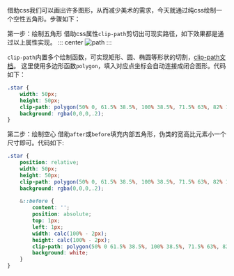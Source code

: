 借助css我们可以画出许多图形，从而减少美术的需求，今天就通过纯css绘制一个空性五角形。步骤如下：

第一步：绘制五角形
借助css属性`clip-path`剪切出可现实路径，如下效果都是通过以上属性实现。
::: center
![path](https://lhost.oss-cn-chengdu.aliyuncs.com/blog/20210201165741.png)
:::

`clip-path`内置多个绘制函数，可实现矩形、圆、椭圆等形状的切割，[clip-path文档](https://developer.mozilla.org/zh-cn/docs/Web/CSS/clip-path)。
这里使用多边形函数`polygon`，填入对应点坐标会自动连接成闭合图形。代码如下：
```css
.star {
	width: 50px;
	height: 50px;
	clip-path: polygon(50% 0, 61.5% 38.5%, 100% 38.5%, 71.5% 63%, 82% 100%, 50% 79%, 20% 100%, 30% 63%, 0% 38.5%, 38.5% 38.5%);
	background: rgba(0,0,0,.2);
}
```

第二步：绘制空心
借助`after`或`before`填充内部五角形，伪类的宽高比元素小一个尺寸即可。代码如下:
```css
.star {
	position: relative;
	width: 50px;
	height: 50px;
	clip-path: polygon(50% 0, 61.5% 38.5%, 100% 38.5%, 71.5% 63%, 82% 100%, 50% 79%, 20% 100%, 30% 63%, 0% 38.5%, 38.5% 38.5%);
	background: rgba(0,0,0,.2);
	
	&::before {
		content: '';
		position: absolute;
		top: 1px;
		left: 1px;
		width: calc(100% - 2px);
		height: calc(100% - 2px);
		clip-path: polygon(50% 0 61.5% 38.5%, 100% 38.5%, 71.5% 63%, 82% 100%, 50% 79%, 20% 100%, 30% 63%, 0% 38.5%, 38.5% 38.5%);
		background: white;
	}
}
```